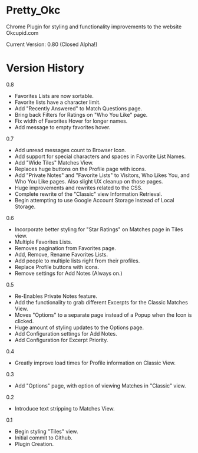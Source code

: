 Pretty_Okc
==========

Chrome Plugin for styling and functionality improvements to the website Okcupid.com

Current Version: 0.80 (Closed Alpha!)


Version History
==========

0.8
- Favorites Lists are now sortable.
- Favorite lists have a character limit.
- Add "Recently Answered" to Match Questions page.
- Bring back Filters for Ratings on "Who You Like" page.
- Fix width of Favorites Hover for longer names.
- Add message to empty favorites hover.

0.7
- Add unread messages count to Browser Icon.
- Add support for special characters and spaces in Favorite List Names.
- Add "Wide Tiles" Matches View.
- Replaces huge buttons on the Profile page with icons. 
- Add "Private Notes" and "Favorite Lists" to Visitors, Who Likes You, and Who You Like pages. Also slight UX cleanup on those pages.
- Huge improvements and rewrites related to the CSS.
- Complete rewrite of the "Classic" view Information Retrieval.
- Begin attempting to use Google Account Storage instead of Local Storage. 

0.6
- Incorporate better styling for "Star Ratings" on Matches page in Tiles view.
- Multiple Favorites Lists.
- Removes pagination from Favorites page.
- Add, Remove, Rename Favorites Lists.
- Add people to multiple lists right from their profiles.
- Replace Profile buttons with icons. 
- Remove settings for Add Notes (Always on.)

0.5 
- Re-Enables Private Notes feature.
- Add the functionality to grab different Excerpts for the Classic Matches View.
- Moves "Options" to a separate page instead of a Popup when the Icon is clicked.
- Huge amount of styling updates to the Options page.
- Add Configuration settings for Add Notes.
- Add Configuration for Excerpt Priority.

0.4 
- Greatly improve load times for Profile information on Classic View.

0.3 
- Add "Options" page, with option of viewing Matches in "Classic" view.

0.2 
- Introduce text stripping to Matches View.

0.1
- Begin styling "Tiles" view.
- Initial commit to Github.
- Plugin Creation.
